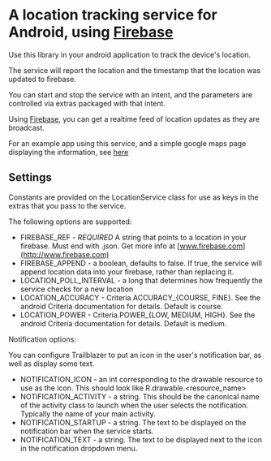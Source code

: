 A location tracking service for Android, using [Firebase](http://www.firebase.com)
==================================================================================

Use this library in your android application to track the device's location.

The service will report the location and the timestamp that the location was updated to firebase.

You can start and stop the service with an intent, and the parameters are controlled via extras packaged with that intent.

Using [Firebase](http://www.firebase.com), you can get a realtime feed of location updates as they are broadcast.

For an example app using this service, and a simple google maps page displaying the information, see [here](http://example.com)

Settings
--------

Constants are provided on the LocationService class for use as keys in the extras that you pass to the service.

The following options are supported:

* FIREBASE_REF - *REQUIRED* A string that points to a location in your firebase. Must end with .json. Get more info at [www.firebase.com](http://www.firebase.com)
* FIREBASE_APPEND - a boolean, defaults to false. If true, the service will append location data into your firebase, rather than replacing it.
* LOCATION_POLL_INTERVAL - a long that determines how frequently the service checks for a new location
* LOCATION_ACCURACY - Criteria.ACCURACY_{COURSE, FINE}. See the android Criteria documentation for details. Default is course.
* LOCATION_POWER - Criteria.POWER_{LOW, MEDIUM, HIGH}. See the android Criteria documentation for details. Default is medium.

Notification options:

You can configure Trailblazer to put an icon in the user's notification bar, as well as display some text.

* NOTIFICATION_ICON - an int corresponding to the drawable resource to use as the icon. This should look like R.drawable.<resource_name>
* NOTIFICATION_ACTIVITY - a string. This should be the canonical name of the activity class to launch when the user selects the notification. Typically the name of your main activity.
* NOTIFICATION_STARTUP - a string. The text to be displayed on the notification bar when the service starts.
* NOTIFICATION_TEXT - a string. The text to be displayed next to the icon in the notification dropdown menu.